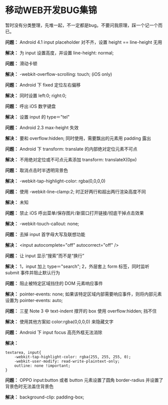 移动WEB开发BUG集锦
=========================

暂时没有分类整理，先堆一起，不一定都是bug。不要问我原理，踩一个记一个而已。

**问题：** Android 4.1 input placeholder 对不齐，设置 height == line-height 无用

**解决：** 为 input 设置高度，并设置 line-height: normal;

**问题：** 滑动卡顿

**解决：** -webkit-overflow-scrolling: touch; (iOS only)

**问题：** Android 下 fixed 定位左右偏移

**解决：** 同时设置 left:0; right:0;

**问题：** 呼出 iOS 数字键盘

**解决：** 设置 input 的 type＝"tel"

**问题：** Android 2.3 max-height 失效

**解决：** 要和 overflow:hidden; 同时使用，需要飘出的元素用 padding 露出

**问题：** Android 下 transform: translate 的内部绝对定位元素不可点

**解决：** 不用绝对定位或不可点元素添加 transform: translateX(0px)

**问题：** 取消点击时半透明背景色

**解决：** -webkit-tap-highlight-color: rgba(0,0,0,0)

**问题：** 使用 -webkit-line-clamp:2; 时正好两行和超出两行渲染高度不同

**解决：** 未知

**问题：** 禁止 iOS 呼出菜单/保存图片/新窗口打开链接/彻底干掉点击效果

**解决：** -webkit-touch-callout: none;

**问题：** 去掉 input 首字母大写及联想功能

**解决：** &lt;input autocomplete="off" autocorrect="off" /&gt;

**问题：** 让 input 显示“搜索”而不是“换行”

**解决：** 1，input 加上 type＝"search"; 2，外层套上 form 标签，同时监听 submit 事件并阻止默认行为

**问题：** 阻止被特定区域挡住的 DOM 元素响应事件

**解决：** pointer-events: none; 如果该特定区域内部需要响应事件，则将内部元素设置为 pointer-events: auto;

**问题：** 三星 Note 3 中 text-indent 撑开的 box 使用 overflow:hidden; 挡不住

**解决：** 使用其他方案如 color:rgba(0,0,0,0) 来隐藏文字

**问题：** Android 下 input focus 高亮外框无法消除

**解决：** 

    textarea, input{
        -webkit-tap-highlight-color: rgba(255, 255, 255, 0);    
        -webkit-user-modify: read-write-plaintext-only;
        outline: none !important;
    }
    
**问题：** OPPO input:button 或者 button 元素设置了圆角 border-radius 并设置了背景色时无法盖住背景色

**解决：** background-clip: padding-box;


